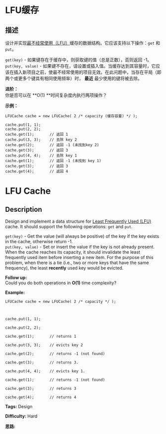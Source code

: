 # LFU缓存

## 描述

设计并实现[最不经常使用（LFU）](https://baike.baidu.com/item/%E7%BC%93%E5%AD%98%E7%AE%97%E6%B3%95)缓存的数据结构。它应该支持以下操作：`get` 和 `put`。

`get(key)` \- 如果键存在于缓存中，则获取键的值（总是正数），否则返回 -1。  
`put(key, value)` \- 如果键不存在，请设置或插入值。当缓存达到其容量时，它应该在插入新项目之前，使最不经常使用的项目无效。在此问题中，当存在平局（即两个或更多个键具有相同使用频率）时， **最近** 最少使用的键将被去除。

**进阶：**  
你是否可以在  **O(1)  **时间复杂度内执行两项操作？

**示例：**

    
    
    LFUCache cache = new LFUCache( 2 /* capacity (缓存容量) */ );
    
    cache.put(1, 1);
    cache.put(2, 2);
    cache.get(1);       // 返回 1
    cache.put(3, 3);    // 去除 key 2
    cache.get(2);       // 返回 -1 (未找到key 2)
    cache.get(3);       // 返回 3
    cache.put(4, 4);    // 去除 key 1
    cache.get(1);       // 返回 -1 (未找到 key 1)
    cache.get(3);       // 返回 3
    cache.get(4);       // 返回 4



# LFU Cache

## Description



Design and implement a data structure for [Least Frequently Used (LFU)](https://en.wikipedia.org/wiki/Least_frequently_used) cache. It should support the following operations: `get` and `put`.

`get(key)` \- Get the value (will always be positive) of the key if the key exists in the cache, otherwise return -1.  
`put(key, value)` \- Set or insert the value if the key is not already present. When the cache reaches its capacity, it should invalidate the least frequently used item before inserting a new item. For the purpose of this problem, when there is a tie (i.e., two or more keys that have the same frequency), the least **recently** used key would be evicted.

**Follow up:**  
Could you do both operations in **O(1)** time complexity?

**Example:**

    
    
    LFUCache cache = new LFUCache( 2 /* capacity */ );
    
    cache.put(1, 1);
    cache.put(2, 2);
    cache.get(1);       // returns 1
    cache.put(3, 3);    // evicts key 2
    cache.get(2);       // returns -1 (not found)
    cache.get(3);       // returns 3.
    cache.put(4, 4);    // evicts key 1.
    cache.get(1);       // returns -1 (not found)
    cache.get(3);       // returns 3
    cache.get(4);       // returns 4
    


**Tags:** Design

**Difficulty:** Hard

**思路:**
